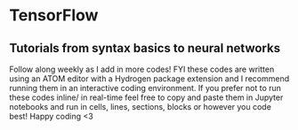 # TensorFlow
## Tutorials from syntax basics to neural networks 
Follow along weekly as I add in more codes! 
FYI these codes are written using an ATOM editor with a Hydrogen package extension and I recommend running them in an interactive coding environment. If you prefer not to run these codes inline/ in real-time feel free to copy and paste them in Jupyter notebooks and run in cells, lines, sections, blocks or however you code best! Happy coding &lt;3 
